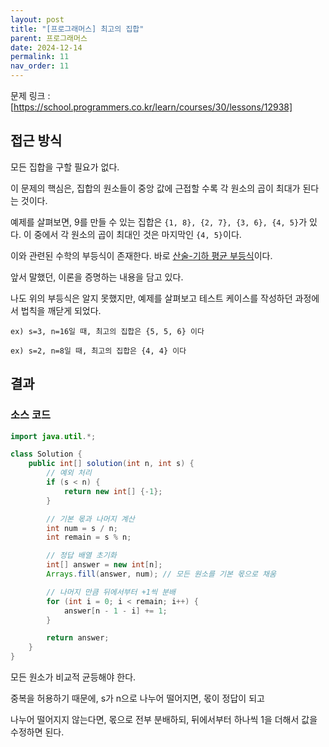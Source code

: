 ```yaml
---
layout: post
title: "[프로그래머스] 최고의 집합"
parent: 프로그래머스
date: 2024-12-14
permalink: 11
nav_order: 11
---
```


문제 링크 : [https://school.programmers.co.kr/learn/courses/30/lessons/12938]

## 접근 방식

모든 집합을 구할 필요가 없다.

이 문제의 핵심은, 집합의 원소들이 중앙 값에 근접할 수록 각 원소의 곱이 최대가 된다는 것이다.

예제를 살펴보면, 9를 만들 수 있는 집합은 `{1, 8}, {2, 7}, {3, 6}, {4, 5}`가 있다. 이 중에서 각 원소의 곱이 최대인 것은 마지막인 `{4, 5}`이다.

이와 관련된 수학의 부등식이 존재한다. 바로 [산술-기하 평균 부등식]이다.

앞서 말했던, 이론을 증명하는 내용을 담고 있다.

나도 위의 부등식은 알지 못했지만, 예제를 살펴보고 테스트 케이스를 작성하던 과정에서 법칙을 깨닫게 되었다.

`ex) s=3, n=16일 때, 최고의 집합은 {5, 5, 6} 이다`

`ex) s=2, n=8일 때, 최고의 집합은 {4, 4} 이다`

## 결과

### 소스 코드

```java
import java.util.*;

class Solution {
    public int[] solution(int n, int s) {
        // 예외 처리
        if (s < n) {
            return new int[] {-1};
        }

        // 기본 몫과 나머지 계산
        int num = s / n;
        int remain = s % n;

        // 정답 배열 초기화
        int[] answer = new int[n];
        Arrays.fill(answer, num); // 모든 원소를 기본 몫으로 채움

        // 나머지 만큼 뒤에서부터 +1씩 분배
        for (int i = 0; i < remain; i++) {
            answer[n - 1 - i] += 1;
        }

        return answer;
    }
}

```

모든 원소가 비교적 균등해야 한다.

중복을 허용하기 때문에, s가 n으로 나누어 떨어지면, 몫이 정답이 되고

나누어 떨어지지 않는다면, 몫으로 전부 분배하되, 뒤에서부터 하나씩 1을 더해서 값을 수정하면 된다.

[https://school.programmers.co.kr/learn/courses/30/lessons/12938]: https://school.programmers.co.kr/learn/courses/30/lessons/12938
[산술-기하 평균 부등식]: https://namu.wiki/w/%EC%82%B0%EC%88%A0%C2%B7%EA%B8%B0%ED%95%98%20%ED%8F%89%EA%B7%A0%20%EB%B6%80%EB%93%B1%EC%8B%9D
